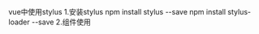 vue中使用stylus
1.安装stylus
	npm install stylus --save
	npm install stylus-loader --save
2.组件使用
	<style lang='stylus' rel='stylesheet/stylus'>
		
	</style>
3.使用变量，基础样式文件index.styl中，定义$bgColor = #00bcd4
	@import '/index.styl'
	.main
		background $bgColor
4.使stylus样式代码格式化时不会改变格式
	1、安装stylus supremacy
	2.文件-首选项-设置-工作区设置
	3.搜索
		//是否插入冒号
		stylusSupremacy.insertColons:false 
		//是否插入分号
		stylusSupremacy.insertSemicolons:false 
		//是否插入大括号
		stylusSupremacy.insertBaraces:false
		//两个选择器是否换行
		stylusSupremacy.insertNewLineAroundBlocks:false 
